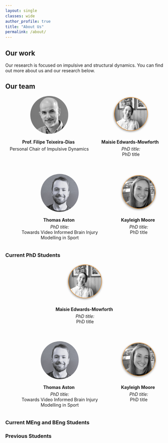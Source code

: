 ```yaml
---
layout: single
classes: wide
author_profile: true
title: "About Us"
permalink: /about/
---
```


## Our work 
Our research is focused on impulsive and structural dynamics. You can find out more about us and our research below.

## Our team 

<div style="display: flex; justify-content: center; gap: 40px; text-align: center; flex-wrap: wrap;">

  <div style="max-width: 300px;">
    <img src="../assets/images/headshots/ftd.jfif" alt="FTD" style="width: 120px; height: 120px; border-radius: 50%; object-fit: cover;">
    <p style="margin-bottom: 5px;"><strong>Prof. Filipe Teixeira-Dias 
      <a href="mailto:f.teixeira-dias@ed.ac.uk" style="margin-left: 5px;"><i class="fas fa-envelope"></i></a>
    </strong></p>
    <p style="margin-top: 0;">Personal Chair of Impulsive Dynamics</p>
  </div>

  <!-- <div style="max-width: 300px;">
    <img src="../assets/images/headshots/fmh.jpg" alt="FMH" style="width: 120px; height: 120px; border-radius: 50%; object-fit: cover;">
    <p style="margin-bottom: 5px;"><strong>Dr Francisca Martinez-Hergueta
      <a href="mailto:francisca.mhergueta@ed.ac.uk" style="margin-left: 5px;"><i class="fas fa-envelope"></i></a>
    </strong></p>
    <p style="margin-top: 0;">Reader</p>
  </div>

  <div style="max-width: 300px;">
    <img src="../assets/images/headshots/dgc.jpg" alt="DGC" style="width: 120px; height: 120px; border-radius: 50%; object-fit: cover;">
    <p style="margin-bottom: 5px;"><strong>Dr David Garcia-Cava
      <a href="mailto:david.garcia@ed.ac.uk" style="margin-left: 5px;"><i class="fas fa-envelope"></i></a>
    </strong></p>
    <p style="margin-top: 0;">Senior Lecturer</p>
  </div> -->
  <div style="max-width: 300px;">
    <img src="../assets/images/headshots/mem.png" alt="Maisie Edwards-Mowforth" style="width: 120px; height: 120px; border-radius: 50%; object-fit: cover;">
    <p style="margin-bottom: 5px;"><strong>Maisie Edwards-Mowforth 
      <a href="mailto:maisie.email@ed.ac.uk" style="margin-left: 5px;"><i class="fas fa-envelope"></i></a>
    </strong></p>
    <p style="margin-top: 0;"><em>PhD title:</em><br> PhD title</p>
  </div>

  <div style="max-width: 300px;">
    <img src="../assets/images/headshots/ta.JPG" alt="Thomas Aston" style="width: 120px; height: 120px; border-radius: 50%; object-fit: cover;">
    <p style="margin-bottom: 5px;"><strong>Thomas Aston 
      <a href="mailto:thomas.aston@ed.ac.uk" style="margin-left: 5px;"><i class="fas fa-envelope"></i></a>
    </strong></p>
    <p style="margin-top: 0;"><em>PhD title:</em><br> Towards Video Informed Brain Injury Modelling in Sport</p>
  </div>

  <div style="max-width: 300px;">
    <img src="../assets/images/headshots/kf.png" alt="Kayleigh Moore" style="width: 120px; height: 120px; border-radius: 50%; object-fit: cover;">
    <p style="margin-bottom: 5px;"><strong>Kayleigh Moore
      <a href="mailto:kayleigh.email@ed.ac.uk" style="margin-left: 5px;"><i class="fas fa-envelope"></i></a>
    </strong></p>
    <p style="margin-top: 0;"><em>PhD title:</em><br> PhD title</p>
  </div>
</div>


### **Current PhD Students** 

<div style="display: flex; justify-content: center; gap: 40px; text-align: center; flex-wrap: wrap;">

  <div style="max-width: 300px;">
    <img src="../assets/images/headshots/mem.png" alt="Maisie Edwards-Mowforth" style="width: 120px; height: 120px; border-radius: 50%; object-fit: cover;">
    <p style="margin-bottom: 5px;"><strong>Maisie Edwards-Mowforth 
      <a href="mailto:maisie.email@ed.ac.uk" style="margin-left: 5px;"><i class="fas fa-envelope"></i></a>
    </strong></p>
    <p style="margin-top: 0;"><em>PhD title:</em><br> PhD title</p>
  </div>

  <div style="max-width: 300px;">
    <img src="../assets/images/headshots/ta.JPG" alt="Thomas Aston" style="width: 120px; height: 120px; border-radius: 50%; object-fit: cover;">
    <p style="margin-bottom: 5px;"><strong>Thomas Aston 
      <a href="mailto:thomas.aston@ed.ac.uk" style="margin-left: 5px;"><i class="fas fa-envelope"></i></a>
    </strong></p>
    <p style="margin-top: 0;"><em>PhD title:</em><br> Towards Video Informed Brain Injury Modelling in Sport</p>
  </div>

  <div style="max-width: 300px;">
    <img src="../assets/images/headshots/kf.png" alt="Kayleigh Moore" style="width: 120px; height: 120px; border-radius: 50%; object-fit: cover;">
    <p style="margin-bottom: 5px;"><strong>Kayleigh Moore
      <a href="mailto:kayleigh.email@ed.ac.uk" style="margin-left: 5px;"><i class="fas fa-envelope"></i></a>
    </strong></p>
    <p style="margin-top: 0;"><em>PhD title:</em><br> PhD title</p>
  </div>

</div>


### **Current MEng and BEng Students**

### **Previous Students**